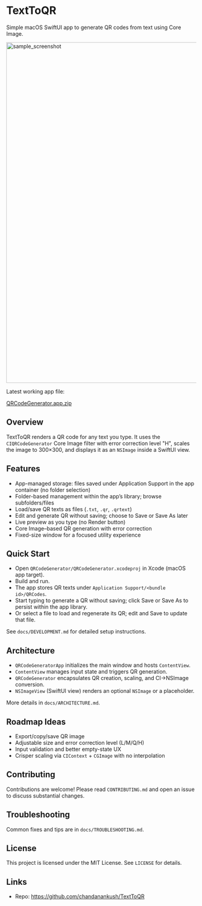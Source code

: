 # TextToQR

Simple macOS SwiftUI app to generate QR codes from text using Core Image.

<img width="900" alt="sample_screenshot" src="https://github.com/chandanankush/TextToQR/assets/2377860/5b6d4bcd-e71f-41f5-9289-e4f302df9927">

Latest working app file:

[QRCodeGenerator.app.zip](https://github.com/chandanankush/TextToQR/files/14559188/QRCodeGenerator.app.zip)

## Overview

TextToQR renders a QR code for any text you type. It uses the `CIQRCodeGenerator` Core Image filter with error correction level "H", scales the image to 300×300, and displays it as an `NSImage` inside a SwiftUI view.

## Features

- App-managed storage: files saved under Application Support in the app container (no folder selection)
- Folder-based management within the app’s library; browse subfolders/files
- Load/save QR texts as files (`.txt`, `.qr`, `.qrtext`)
- Edit and generate QR without saving; choose to Save or Save As later
- Live preview as you type (no Render button)
- Core Image–based QR generation with error correction
- Fixed-size window for a focused utility experience

## Quick Start

- Open `QRCodeGenerator/QRCodeGenerator.xcodeproj` in Xcode (macOS app target).
- Build and run.
- The app stores QR texts under `Application Support/<bundle id>/QRCodes`.
- Start typing to generate a QR without saving; click Save or Save As to persist within the app library.
- Or select a file to load and regenerate its QR; edit and Save to update that file.

See `docs/DEVELOPMENT.md` for detailed setup instructions.

## Architecture

- `QRCodeGeneratorApp` initializes the main window and hosts `ContentView`.
- `ContentView` manages input state and triggers QR generation.
- `QRCodeGenerator` encapsulates QR creation, scaling, and CI→NSImage conversion.
- `NSImageView` (SwiftUI view) renders an optional `NSImage` or a placeholder.

More details in `docs/ARCHITECTURE.md`.

## Roadmap Ideas

- Export/copy/save QR image
- Adjustable size and error correction level (L/M/Q/H)
- Input validation and better empty-state UX
- Crisper scaling via `CIContext` + `CGImage` with no interpolation

## Contributing

Contributions are welcome! Please read `CONTRIBUTING.md` and open an issue to discuss substantial changes.

## Troubleshooting

Common fixes and tips are in `docs/TROUBLESHOOTING.md`.

## License

This project is licensed under the MIT License. See `LICENSE` for details.

## Links

- Repo: https://github.com/chandanankush/TextToQR
